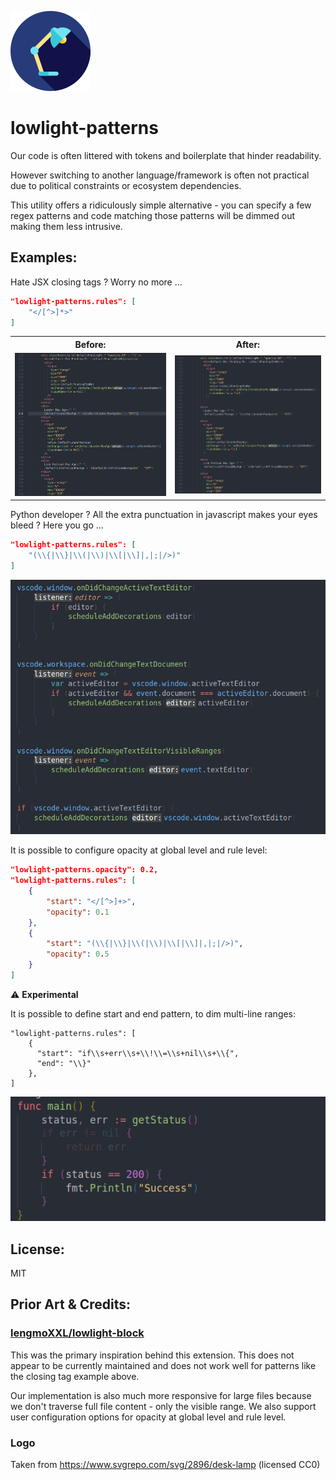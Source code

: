 ![Lowlight extension icon](media/icon.png)

# lowlight-patterns

Our code is often littered with tokens and boilerplate that hinder readability.

However switching to another language/framework is often not practical due to political constraints or ecosystem dependencies.

This utility offers a ridiculously simple alternative - you can specify a few regex patterns and code matching those patterns will be dimmed out making them less intrusive.

## Examples:

Hate JSX closing tags ? Worry no more ...

```json
"lowlight-patterns.rules": [
    "</[^>]*>"
]
```

<table>
    <tr>
        <th>Before:</th>
        <th>After:</th>
    </tr>
    <tr>
        <td>
            <img src="media/image-before.png"/>
        </td>
        <td>
            <img src="media/image-after.png"/>
        </td>
    </tr>
<table>

Python developer ? All the extra punctuation in javascript makes your eyes bleed ? Here you go ...

```json
"lowlight-patterns.rules": [
    "(\\{|\\}|\\(|\\)|\\[|\\]|,|;|/>)"
]
```

![Lowlight with punctuations dimmed](media/image-punct.png)

It is possible to configure opacity at global level and rule level:

```json
"lowlight-patterns.opacity": 0.2,
"lowlight-patterns.rules": [
    {
        "start": "</[^>]+>",
        "opacity": 0.1
    },
    {
        "start": "(\\{|\\}|\\(|\\)|\\[|\\]|,|;|/>)",
        "opacity": 0.5
    }
]
```

:warning: **Experimental**

It is possible to define start and end pattern, to dim multi-line ranges:

```
"lowlight-patterns.rules": [
    {
      "start": "if\\s+err\\s+\\!\\=\\s+nil\\s+\\{",
      "end": "\\}"
    },
]
```

![](media/image-golang.png)

## License:

MIT

## Prior Art & Credits:

### [lengmoXXL/lowlight-block](https://github.com/lengmoXXL/lowlight-block)

This was the primary inspiration behind this extension. This does not appear to be currently maintained and does not work well for patterns like the closing tag example above.

Our implementation is also much more responsive for large files because we don't traverse full file content - only the visible range. We also support user configuration options for opacity at global level and rule level.

### Logo

Taken from https://www.svgrepo.com/svg/2896/desk-lamp (licensed CC0)